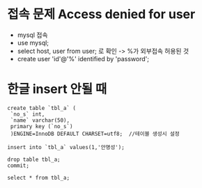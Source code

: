 # 접속 문제 Access denied for user
- mysql 접속
- use mysql;
- select host, user from user; 로 확인 -> %가 외부접속 허용된 것
- create user 'id'@'%' identified by 'password';

# 한글 insert 안될 때
```
create table `tbl_a` (
 `no_s` int,
 `name` varchar(50),
 primary key (`no_s`)
 )ENGINE=InnoDB DEFAULT CHARSET=utf8;  //테이블 생성시 설정

insert into `tbl_a` values(1,'안명성');

drop table tbl_a;
commit;

select * from tbl_a;
```
